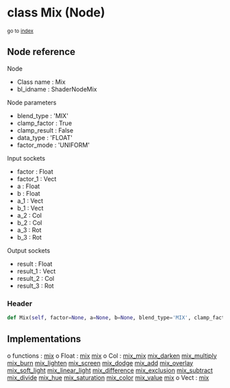 # class Mix (Node)

<sub>go to [index](/docs/index.md)</sub>

## Node reference

Node
 - Class name : Mix
 - bl_idname : ShaderNodeMix

Node parameters
 - blend_type : 'MIX'
 - clamp_factor : True
 - clamp_result : False
 - data_type : 'FLOAT'
 - factor_mode : 'UNIFORM'

Input sockets
 - factor : Float
 - factor_1 : Vect
 - a : Float
 - b : Float
 - a_1 : Vect
 - b_1 : Vect
 - a_2 : Col
 - b_2 : Col
 - a_3 : Rot
 - b_3 : Rot

Output sockets
 - result : Float
 - result_1 : Vect
 - result_2 : Col
 - result_3 : Rot

### Header

``` python
def Mix(self, factor=None, a=None, b=None, blend_type='MIX', clamp_factor=True, clamp_result=False, data_type='FLOAT', factor_mode='UNIFORM', node_label=None, node_color=None):
```

## Implementations

o functions : [mix](/docs/Shader_classes/mix.md)
o Float : [mix](/docs/Shader_classes/mix.md) [mix](/docs/Shader_classes/mix.md) 
o Col : [mix_mix](/docs/Shader_classes/mix_mix.md) [mix_darken](/docs/Shader_classes/mix_darken.md) [mix_multiply](/docs/Shader_classes/mix_multiply.md) [mix_burn](/docs/Shader_classes/mix_burn.md) [mix_lighten](/docs/Shader_classes/mix_lighten.md) [mix_screen](/docs/Shader_classes/mix_screen.md) [mix_dodge](/docs/Shader_classes/mix_dodge.md) [mix_add](/docs/Shader_classes/mix_add.md) [mix_overlay](/docs/Shader_classes/mix_overlay.md) [mix_soft_light](/docs/Shader_classes/mix_soft_light.md) [mix_linear_light](/docs/Shader_classes/mix_linear_light.md) [mix_difference](/docs/Shader_classes/mix_difference.md) [mix_exclusion](/docs/Shader_classes/mix_exclusion.md) [mix_subtract](/docs/Shader_classes/mix_subtract.md) [mix_divide](/docs/Shader_classes/mix_divide.md) [mix_hue](/docs/Shader_classes/mix_hue.md) [mix_saturation](/docs/Shader_classes/mix_saturation.md) [mix_color](/docs/Shader_classes/mix_color.md) [mix_value](/docs/Shader_classes/mix_value.md) [mix](/docs/Shader_classes/mix.md) 
o Vect : [mix](/docs/Shader_classes/mix.md) 

